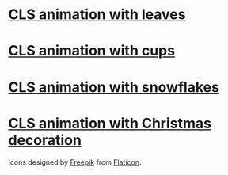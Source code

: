 # <a href="https://cdn.rawgit.com/jelena-simovic-rota/cls-animation/05f341ef/start-leaves.html">CLS animation with leaves</a>

# <a href="https://cdn.rawgit.com/jelena-simovic-rota/cls-animation/fce43ff7/animation/cls-cups.html">CLS animation with cups</a>

# <a href="https://cdn.rawgit.com/jelena-simovic-rota/cls-animation/05f341ef/start-snowflakes.html">CLS animation with snowflakes</a>

# <a href="https://cdn.rawgit.com/jelena-simovic-rota/cls-animation/8a9a6ac5/animation/cls-decorations.html">CLS animation with Christmas decoration</a>

Icons designed by <a href="https://www.flaticon.com/authors/freepik">Freepik</a> from <a href="https://www.flaticon.com">Flaticon</a>.
